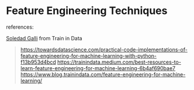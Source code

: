 # Feature Engineering Techniques

references:

[Soledad Galli](https://www.linkedin.com/in/soledad-galli/) from Train in Data

> https://towardsdatascience.com/practical-code-implementations-of-feature-engineering-for-machine-learning-with-python-f13b953d4bcd
> https://trainindata.medium.com/best-resources-to-learn-feature-engineering-for-machine-learning-6b4af690bae7
> https://www.blog.trainindata.com/feature-engineering-for-machine-learning/


